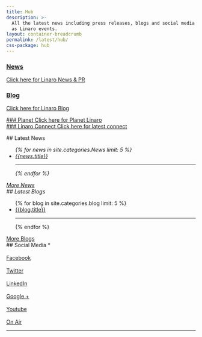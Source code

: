 ```yaml
---
title: Hub
description: >-
  All the latest news including press releases, blogs and social media as well
  as Linaro events.
layout: container-breadcrumb
permalink: /latest/hub/
css-package: hub
---
```

<div class="row hub-row">
  <div class="col-sm-3 hub-block">
  <a href="/blog/"><div class="hub-block-inner light hub-green" markdown="1">

### News
Click here for Linaro News &amp; PR

</div></a>
</div>
  <div class="col-sm-3 hub-block">
  <a href="/blog/"><div class="hub-block-inner light hub-blue" markdown="1">

### Blog
Click here for Linaro Blog

</div></a>
</div>
  <div class="col-sm-3 hub-block">
  <a href="/planet/"><div class="hub-block-inner light hub-pink" markdown="1">
### Planet
Click here for Planet Linaro
</div></a>
</div>
  <div class="col-sm-3 hub-block">
  <a href="http://connect.linaro.org"><div class="hub-block-inner light hub-grey" markdown="1">
### Linaro Connect
Click here for latest connect
</div></a>
</div>
  <p>
</p>
</div>

<div class="row hub-row">
  <div class="col-sm-4 text-center" markdown="1">
## Latest News
<em></em> <em><ul class="nav nav-stacked">
{% for news in site.categories.News limit: 5 %}
<a href="{{news.url}}"><li>{{news.title}}</li></a><hr>
{% endfor %}
</ul><a href="/news/" class="btn btn-primary center-block">More News</a></em></div>
  <em>
</em>
  <div class="col-sm-4 text-center" markdown="1"><em>
## Latest Blogs
</em> <em></em><ul class="nav nav-stacked">
{% for blog in site.categories.blog limit: 5 %}
<a href="{{blog.url}}"><li>{{blog.title}}</li></a><hr>
{% endfor %}
</ul><a href="/blog/" class="btn btn-primary center-block">More Blogs</a></div>
  <div class="col-sm-4" markdown="1">
## Social Media
<em></em> *
<div class="row no-padding">
  <div class="col-xs-4 hub-social-media-icon text-center">
  <a href="https://wwww.facebook.com/{{site.data.company.facebook_username}}"><i class="icon-facebook"></i><br>
    Facebook
</a>
</div>
  <div class="col-xs-4 hub-social-media-icon text-center">
  <a href="https://www.twitter.com/{{site.data.company.twitter_username}}"><i class="icon-twitter"></i><br>
    Twitter
</a>
</div>
  <div class="col-xs-4 hub-social-media-icon text-center">
  <a href="https://www.linkedin.com/company/{{site.data.company.linkedin_username}}"><i class="icon-linkedin"></i><br>
    LinkedIn
</a>
</div>
  <div class="col-xs-4 hub-social-media-icon text-center">
  <a href="https://plus.google.com/{{site.data.company.google_plus_username}}"><i class="icon-gplus"></i><br>
    Google +
</a>
</div>
  <div class="col-xs-4 hub-social-media-icon text-center">
  <a href="https://www.youtube.com/user/{{site.data.company.youtube_username}}?sub_confirmation=1"><i class="icon-youtube"></i><br>
    Youtube
</a>
</div>
  <div class="col-xs-4 hub-social-media-icon text-center">
  <a href="https://www.youtube.com/user/linaroOnAir?sub_confirmation=1"><i class="icon-youtube-play"></i><br>
    On Air
</a>
</div>
</div><hr></div>
  <p>
</p>
</div>
